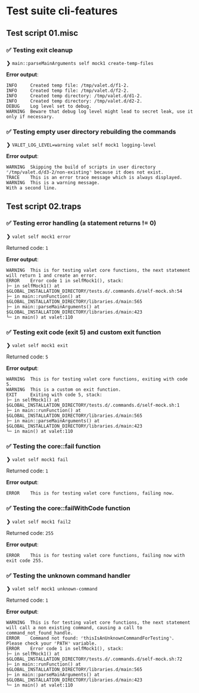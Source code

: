 # Test suite cli-features

## Test script 01.misc

### ✅ Testing exit cleanup

❯ `main::parseMainArguments self mock1 create-temp-files`

**Error output**:

```text
INFO     Created temp file: /tmp/valet.d/f1-2.
INFO     Created temp file: /tmp/valet.d/f2-2.
INFO     Created temp directory: /tmp/valet.d/d1-2.
INFO     Created temp directory: /tmp/valet.d/d2-2.
DEBUG    Log level set to debug.
WARNING  Beware that debug log level might lead to secret leak, use it only if necessary.
```

### ✅ Testing empty user directory rebuilding the commands

❯ `VALET_LOG_LEVEL=warning valet self mock1 logging-level`

**Error output**:

```text
WARNING  Skipping the build of scripts in user directory ⌜/tmp/valet.d/d3-2/non-existing⌝ because it does not exist.
TRACE    This is an error trace message which is always displayed.
WARNING  This is a warning message.
With a second line.
```

## Test script 02.traps

### ✅ Testing error handling (a statement returns != 0)

❯ `valet self mock1 error`

Returned code: `1`

**Error output**:

```text
WARNING  This is for testing valet core functions, the next statement will return 1 and create an error.
ERROR    Error code 1 in selfMock1(), stack:
├─ in selfMock1() at $GLOBAL_INSTALLATION_DIRECTORY/tests.d/.commands.d/self-mock.sh:54
├─ in main::runFunction() at $GLOBAL_INSTALLATION_DIRECTORY/libraries.d/main:565
├─ in main::parseMainArguments() at $GLOBAL_INSTALLATION_DIRECTORY/libraries.d/main:423
└─ in main() at valet:110
```

### ✅ Testing exit code (exit 5) and custom exit function

❯ `valet self mock1 exit`

Returned code: `5`

**Error output**:

```text
WARNING  This is for testing valet core functions, exiting with code 5.
WARNING  This is a custom on exit function.
EXIT     Exiting with code 5, stack:
├─ in selfMock1() at $GLOBAL_INSTALLATION_DIRECTORY/tests.d/.commands.d/self-mock.sh:1
├─ in main::runFunction() at $GLOBAL_INSTALLATION_DIRECTORY/libraries.d/main:565
├─ in main::parseMainArguments() at $GLOBAL_INSTALLATION_DIRECTORY/libraries.d/main:423
└─ in main() at valet:110
```

### ✅ Testing the core::fail function

❯ `valet self mock1 fail`

Returned code: `1`

**Error output**:

```text
ERROR    This is for testing valet core functions, failing now.
```

### ✅ Testing the core::failWithCode function

❯ `valet self mock1 fail2`

Returned code: `255`

**Error output**:

```text
ERROR    This is for testing valet core functions, failing now with exit code 255.
```

### ✅ Testing the unknown command handler

❯ `valet self mock1 unknown-command`

Returned code: `1`

**Error output**:

```text
WARNING  This is for testing valet core functions, the next statement will call a non existing command, causing a call to command_not_found_handle.
ERROR    Command not found: ⌜thisIsAnUnknownCommandForTesting⌝.
Please check your ⌜PATH⌝ variable.
ERROR    Error code 1 in selfMock1(), stack:
├─ in selfMock1() at $GLOBAL_INSTALLATION_DIRECTORY/tests.d/.commands.d/self-mock.sh:72
├─ in main::runFunction() at $GLOBAL_INSTALLATION_DIRECTORY/libraries.d/main:565
├─ in main::parseMainArguments() at $GLOBAL_INSTALLATION_DIRECTORY/libraries.d/main:423
└─ in main() at valet:110
```

